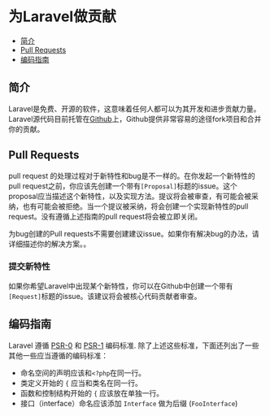 # 为Laravel做贡献 

- [简介](#introduction)
- [Pull Requests](#pull-requests)
- [编码指南](#coding-guidelines)

<a name="introduction"></a>
## 简介

Laravel是免费、开源的软件，这意味着任何人都可以为其开发和进步贡献力量。Laravel源代码目前托管在[Github](http://github.com)上，Github提供非常容易的途径fork项目和合并你的贡献。

<a name="pull-requests"></a>
## Pull Requests

pull request 的处理过程对于新特性和bug是不一样的。在你发起一个新特性的pull request之前，你应该先创建一个带有`[Proposal]`标题的issue。这个proposal应当描述这个新特性，以及实现方法。提议将会被审查，有可能会被采纳，也有可能会被拒绝。当一个提议被采纳，将会创建一个实现新特性的pull request。没有遵循上述指南的pull request将会被立即关闭。

为bug创建的Pull requests不需要创建建议issue。如果你有解决bug的办法，请详细描述你的解决方案。。

### 提交新特性

如果你希望Laravel中出现某个新特性，你可以在Github中创建一个带有`[Request]`标题的issue。该建议将会被核心代码贡献者审查。

<a name="coding-guidelines"></a>
## 编码指南

Laravel 遵循 [PSR-0](https://github.com/php-fig/fig-standards/blob/master/accepted/PSR-0.md) 和 [PSR-1](https://github.com/php-fig/fig-standards/blob/master/accepted/PSR-1-basic-coding-standard.md) 编码标准. 除了上述这些标准，下面还列出了一些其他一些应当遵循的编码标准：

- 命名空间的声明应该和`<?php`在同一行。
- 类定义开始的 `{` 应当和类名在同一行。
- 函数和控制结构开始的 `{` 应该放在单独一行。
- 接口（interface）命名应该添加 `Interface` 做为后缀 (`FooInterface`)